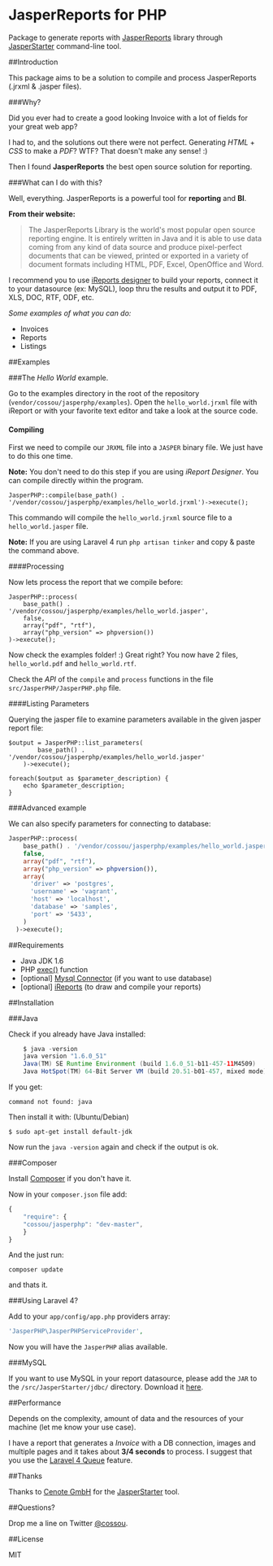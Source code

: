 # JasperReports for PHP 

Package to generate reports with [JasperReports](http://community.jaspersoft.com/project/jasperreports-library) library through [JasperStarter](http://jasperstarter.sourceforge.net/) command-line tool.

##Introduction

This package aims to be a solution to compile and process JasperReports (.jrxml & .jasper files). 

###Why?

Did you ever had to create a good looking Invoice with a lot of fields for your great web app? 

I had to, and the solutions out there were not perfect. Generating *HTML* + *CSS* to make a *PDF*? WTF? That doesn't make any sense! :)

Then I found **JasperReports** the best open source solution for reporting.

###What can I do with this?

Well, everything. JasperReports is a powerful tool for **reporting** and **BI**. 

**From their website:**

> The JasperReports Library is the world's most popular open source reporting engine. It is entirely written in Java and it is able to use data coming from any kind of data source and produce pixel-perfect documents that can be viewed, printed or exported in a variety of document formats including HTML, PDF, Excel, OpenOffice and Word.

I recommend you to use [iReports designer](http://community.jaspersoft.com/project/ireport-designer) to build your reports, connect it to your datasource (ex: MySQL), loop thru the results and output it to PDF, XLS, DOC, RTF, ODF, etc.

*Some examples of what you can do:*

* Invoices
* Reports
* Listings

##Examples

###The *Hello World* example.

Go to the examples directory in the root of the repository (`vendor/cossou/jasperphp/examples`).
Open the `hello_world.jrxml` file with iReport or with your favorite text editor and take a look at the source code.

#### Compiling

First we need to compile our `JRXML` file into a `JASPER` binary file. We just have to do this one time. 

**Note:** You don't need to do this step if you are using *iReport Designer*. You can compile directly within the program.

	JasperPHP::compile(base_path() . '/vendor/cossou/jasperphp/examples/hello_world.jrxml')->execute();

This commando will compile the `hello_world.jrxml` source file to a `hello_world.jasper` file.

**Note:** If you are using Laravel 4 run `php artisan tinker` and copy & paste the command above.

####Processing

Now lets process the report that we compile before: 

	JasperPHP::process(
		base_path() . '/vendor/cossou/jasperphp/examples/hello_world.jasper', 
		false, 
		array("pdf", "rtf"), 
		array("php_version" => phpversion())
	)->execute();

Now check the examples folder! :) Great right? You now have 2 files, `hello_world.pdf` and `hello_world.rtf`.

Check the *API* of the  `compile` and `process` functions in the file `src/JasperPHP/JasperPHP.php` file.

####Listing Parameters

Querying the jasper file to examine parameters available in the given jasper report file:

	$output = JasperPHP::list_parameters(
			base_path() . '/vendor/cossou/jasperphp/examples/hello_world.jasper'
		)->execute();
	
	foreach($output as $parameter_description) {
		echo $parameter_description;
	}

###Advanced example

We can also specify parameters for connecting to database:

```php
JasperPHP::process(
    base_path() . '/vendor/cossou/jasperphp/examples/hello_world.jasper',
    false,
    array("pdf", "rtf"),
    array("php_version" => phpversion()),
    array(
      'driver' => 'postgres',
      'username' => 'vagrant',
      'host' => 'localhost',
      'database' => 'samples',
      'port' => '5433',
    )
  )->execute();
```

##Requirements

* Java JDK 1.6
* PHP [exec()](http://php.net/manual/function.exec.php) function
* [optional] [Mysql Connector](http://dev.mysql.com/downloads/connector/j/) (if you want to use database) 
* [optional] [iReports](http://community.jaspersoft.com/project/ireport-designer) (to draw and compile your reports) 


##Installation

###Java

Check if you already have Java installed:
```java	
	$ java -version
	java version "1.6.0_51"
	Java(TM) SE Runtime Environment (build 1.6.0_51-b11-457-11M4509)
	Java HotSpot(TM) 64-Bit Server VM (build 20.51-b01-457, mixed mode)
```
If you get:
	
	command not found: java 

Then install it with: (Ubuntu/Debian)

	$ sudo apt-get install default-jdk

Now run the `java -version` again and check if the output is ok.

###Composer

Install [Composer](http://getcomposer.org) if you don't have it.

Now in your `composer.json` file add:
```javascript
{
    "require": {
	"cossou/jasperphp": "dev-master",
    }
}
```
	
And the just run:

	composer update

and thats it.	

###Using Laravel 4?

Add to your `app/config/app.php` providers array:
```php
'JasperPHP\JasperPHPServiceProvider',
```	
Now you will have the `JasperPHP` alias available.

###MySQL

If you want to use MySQL in your report datasource, please add the `JAR` to the `/src/JasperStarter/jdbc/` directory. Download it [here](http://dev.mysql.com/downloads/connector/j/).

##Performance

Depends on the complexity, amount of data and the resources of your machine (let me know your use case).

I have a report that generates a *Invoice* with a DB connection, images and multiple pages and it takes about **3/4 seconds** to process. I suggest that you use the [Laravel 4 Queue](#) feature.


##Thanks

Thanks to [Cenote GmbH](http://www.cenote.de/) for the [JasperStarter](http://jasperstarter.sourceforge.net/) tool.

##Questions?

Drop me a line on Twitter [@cossou](https://twitter.com/cossou).


##License

MIT
